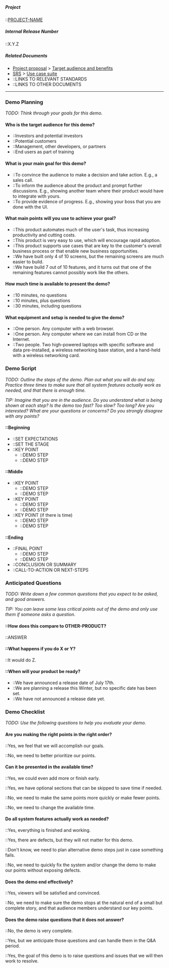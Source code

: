 ##### Project

::[PROJECT-NAME](Home)

##### Internal Release Number

::X.Y.Z

##### Related Documents

- [Project proposal](Proposal) > [Target audience and benefits](Target-and-Benefits)
- [SRS](SRS) > [Use case suite](Use-Case-Suite)
- ::LINKS TO RELEVANT STANDARDS
- ::LINKS TO OTHER DOCUMENTS

---

### Demo Planning

*TODO: Think through your goals for this demo.*

#### Who is the target audience for this demo?

- ::Investors and potential investors
- ::Potential customers
- ::Management, other developers, or partners
- ::End users as part of training

#### What is your main goal for this demo?

- ::To convince the audience to make a decision and take action. E.g., a
  sales call.
- ::To inform the audience about the product and prompt
  further discussions. E.g., showing another team where their product
  would have to integrate with yours.
- ::To provide evidence of progress. E.g., showing your boss that you
  are done with the UI.

#### What main points will you use to achieve your goal?

- ::This product automates much of the user's task, thus increasing
  productivity and cutting costs.
- ::This product is very easy to use, which will encourage
  rapid adoption.
- ::This product supports use cases that are key to the customer's
  overall business process or that enable new
  business opportunities.
- ::We have built only 4 of 10 screens, but the remaining screens
  are much easier to build.
- ::We have build 7 out of 10 features, and it turns out that one of
  the remaining features cannot possibly work like the others.

#### How much time is available to present the demo?

- ::10 minutes, no questions
- ::10 minutes, plus questions
- ::30 minutes, including questions

#### What equipment and setup is needed to give the demo?

- ::One person. Any computer with a web browser.
- ::One person. Any computer where we can install from CD or
  the Internet.
- ::Two people. Two high-powered laptops with specific software and data
  pre-installed, a wireless networking base station, and a hand-held
  with a wireless networking card.

### Demo Script

*TODO: Outline the steps of the demo. Plan out what you will do and say.
Practice three times to make sure that all system features actually work
as needed, and that there is enough time.*

*TIP: Imagine that you are in the audience. Do you understand what is
being shown at each step? Is the demo too fast? Too slow? Too long? Are
you interested? What are your questions or concerns? Do you strongly
disagree with any points?*

#### ::Beginning

- ::SET EXPECTATIONS
- ::SET THE STAGE
- ::KEY POINT
  - ::DEMO STEP
  - ::DEMO STEP

#### ::Middle

- ::KEY POINT
  - ::DEMO STEP
  - ::DEMO STEP
- ::KEY POINT
  - ::DEMO STEP
  - ::DEMO STEP
- ::KEY POINT (if there is time)
  - ::DEMO STEP
  - ::DEMO STEP

#### ::Ending

- ::FINAL POINT
  - ::DEMO STEP
  - ::DEMO STEP
- ::CONCLUSION OR SUMMARY
- ::CALL-TO-ACTION OR NEXT-STEPS

### Anticipated Questions

*TODO: Write down a few common questions that you expect to be asked, and
good answers.*

*TIP: You can leave some less critical points out of the demo and only
use them if someone asks a question.*

#### ::How does this compare to OTHER-PRODUCT?

::ANSWER

#### ::What happens if you do X or Y?

::It would do Z.

#### ::When will your product be ready?

- ::We have announced a release date of July 17th.
- ::We are planning a release this Winter, but no specific date has
  been set.
- ::We have not announced a release date yet.

### Demo Checklist

*TODO: Use the following questions to help you evaluate your demo.*

#### Are you making the right points in the right order?

::Yes, we feel that we will accomplish our goals.

::No, we need to better prioritize our points.

#### Can it be presented in the available time?

::Yes, we could even add more or finish early.

::Yes, we have optional sections that can be skipped to save time
if needed.

::No, we need to make the same points more quickly or make
fewer points.

::No, we need to change the available time.

#### Do all system features actually work as needed?

::Yes, everything is finished and working.

::Yes, there are defects, but they will not matter for this demo.

::Don't know, we need to plan alternative demo steps just in case
something fails.

::No, we need to quickly fix the system and/or change the demo to make
our points without exposing defects.

#### Does the demo end effectively?

::Yes, viewers will be satisfied and convinced.

::No, we need to make sure the demo stops at the natural end of a
small but complete story, and that audience members understand our
key points.

#### Does the demo raise questions that it does not answer?

::No, the demo is very complete.

::Yes, but we anticipate those questions and can handle them in the
Q&A period.

::Yes, the goal of this demo is to raise questions and issues that we
will then work to resolve.

